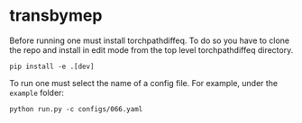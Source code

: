 # transbymep

Before running one must install torchpathdiffeq. To do so you have to clone the repo and install in edit mode from the top level torchpathdiffeq directory.
```
pip install -e .[dev]
```

To run one must select the name of a config file. For example, under the `example` folder: 
```
python run.py -c configs/066.yaml
```
